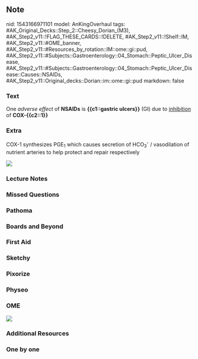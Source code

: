 ## Note
nid: 1543166971101
model: AnKingOverhaul
tags: #AK_Original_Decks::Step_2::Cheesy_Dorian_(M3), #AK_Step2_v11::!FLAG_THESE_CARDS::!DELETE, #AK_Step2_v11::!Shelf::IM, #AK_Step2_v11::#OME_banner, #AK_Step2_v11::#Resources_by_rotation::IM::ome::gi::pud, #AK_Step2_v11::#Subjects::Gastroenterology::04_Stomach::Peptic_Ulcer_Disease, #AK_Step2_v11::#Subjects::Gastroenterology::04_Stomach::Peptic_Ulcer_Disease::Causes::NSAIDs, #AK_Step2_v11::Original_decks::Dorian::im::ome::gi::pud
markdown: false

### Text
One <i>adverse</i> <i>effect</i> of <b>NSAIDs</b> is
<b>{{c1::gastric ulcers}}</b> (GI) due to <u>inhibition</u> of
<b>COX-{{c2::1}}</b>

### Extra
COX-1 synthesizes PGE<sub>1</sub> which causes secretion of
HCO<sub>3</sub><sup>-</sup> / vasodilation of nutrient arteries to
help protect and repair respectively
<div>
  <div><img src="paste-782465731920418.jpg"></div>
</div>

### Lecture Notes


### Missed Questions


### Pathoma


### Boards and Beyond


### First Aid


### Sketchy


### Pixorize


### Physeo


### OME
<div class="ome-widget">
  <a href="https://onlinemeded.org?ref=anki"><img src=
  "_OME_AnkiFlashcards_General_4.png"></a>
</div>

### Additional Resources


### One by one

